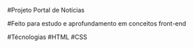 #Projeto Portal de Notícias

#Feito para estudo e aprofundamento em conceitos front-end

#Técnologias
#HTML
#CSS
